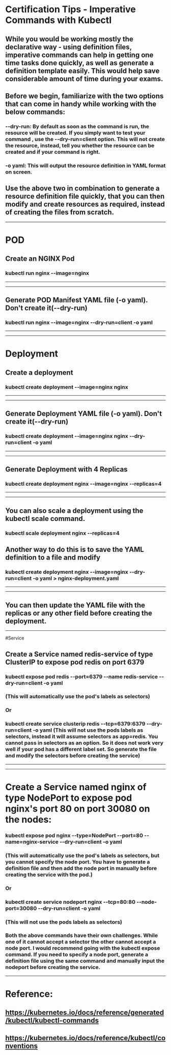 # Certification Tips - Imperative Commands with Kubectl

## While you would be working mostly the declarative way - using definition files, imperative commands can help in getting one time tasks done quickly, as well as generate a definition template easily. This would help save considerable amount of time during your exams.

## Before we begin, familiarize with the two options that can come in handy while working with the below commands:


### --dry-run: By default as soon as the command is run, the resource will be created. If you simply want to test your command , use the --dry-run=client option. This will not create the resource, instead, tell you whether the resource can be created and if your command is right.

### -o yaml: This will output the resource definition in YAML format on screen.


## Use the above two in combination to generate a resource definition file quickly, that you can then modify and create resources as required, instead of creating the files from scratch.

-----------------------------------------------------------------------------------

# POD
## Create an NGINX Pod

### kubectl run nginx --image=nginx

----------------------------------------------------------------------------------


----------------------------------------------------------------------------------

## Generate POD Manifest YAML file (-o yaml). Don't create it(--dry-run)

### kubectl run nginx --image=nginx --dry-run=client -o yaml

----------------------------------------------------------------------------------


----------------------------------------------------------------------------------

# Deployment
## Create a deployment

### kubectl create deployment --image=nginx nginx

----------------------------------------------------------------------------------


----------------------------------------------------------------------------------

## Generate Deployment YAML file (-o yaml). Don't create it(--dry-run)

### kubectl create deployment --image=nginx nginx --dry-run=client -o yaml

----------------------------------------------------------------------------------


----------------------------------------------------------------------------------

## Generate Deployment with 4 Replicas

### kubectl create deployment nginx --image=nginx --replicas=4

----------------------------------------------------------------------------------


----------------------------------------------------------------------------------

## You can also scale a deployment using the kubectl scale command.

### kubectl scale deployment nginx --replicas=4

## Another way to do this is to save the YAML definition to a file and modify

### kubectl create deployment nginx --image=nginx --dry-run=client -o yaml > nginx-deployment.yaml

----------------------------------------------------------------------------------


----------------------------------------------------------------------------------


## You can then update the YAML file with the replicas or any other field before creating the deployment.


----------------------------------------------------------------------------------

#Service
## Create a Service named redis-service of type ClusterIP to expose pod redis on port 6379

### kubectl expose pod redis --port=6379 --name redis-service --dry-run=client -o yaml

### (This will automatically use the pod's labels as selectors)

### Or

### kubectl create service clusterip redis --tcp=6379:6379 --dry-run=client -o yaml (This will not use the pods labels as selectors, instead it will assume selectors as app=redis. You cannot pass in selectors as an option. So it does not work very well if your pod has a different label set. So generate the file and modify the selectors before creating the service)

----------------------------------------------------------------------------------


----------------------------------------------------------------------------------

# Create a Service named nginx of type NodePort to expose pod nginx's port 80 on port 30080 on the nodes:

### kubectl expose pod nginx --type=NodePort --port=80 --name=nginx-service --dry-run=client -o yaml

### (This will automatically use the pod's labels as selectors, but you cannot specify the node port. You have to generate a definition file and then add the node port in manually before creating the service with the pod.)

### Or

### kubectl create service nodeport nginx --tcp=80:80 --node-port=30080 --dry-run=client -o yaml

### (This will not use the pods labels as selectors)

### Both the above commands have their own challenges. While one of it cannot accept a selector the other cannot accept a node port. I would recommend going with the kubectl expose command. If you need to specify a node port, generate a definition file using the same command and manually input the nodeport before creating the service.

----------------------------------------------------------------------------------

# Reference:
## https://kubernetes.io/docs/reference/generated/kubectl/kubectl-commands
## https://kubernetes.io/docs/reference/kubectl/conventions
